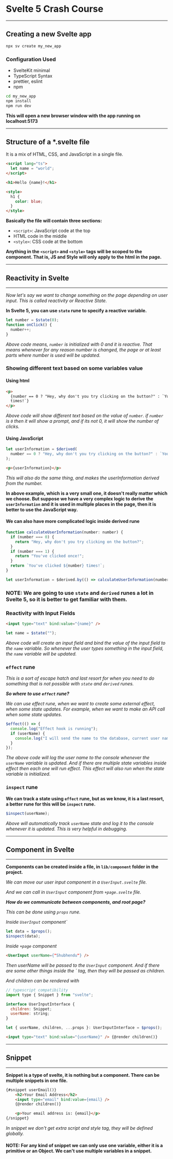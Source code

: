 # Svelte 5 Crash Course

---

## Creating a new Svelte app

```bash
npx sv create my_new_app
```

### Configuration Used

- SvelteKit minimal
- TypeScript Syntax
- prettier, eslint
- npm

```bash
cd my_new_app
npm install
npm run dev
```

**This will open a new browser window with the app running on localhost:5173**

---

## Structure of a \*.svelte file

It is a mix of HTML, CSS, and JavaScript in a single file.

```html
<script lang="ts">
  let name = "world";
</script>

<h1>Hello {name}!</h1>

<style>
  h1 {
    color: blue;
  }
</style>
```

**Basically the file will contain three sections:**

- `<script>`: JavaScript code at the top
- HTML code in the middle
- `<style>`: CSS code at the bottom

**Anything in the `<script>` and `<style>` tags will be scoped to the component. That is, JS and Style will only apply to the html in the page.**

---

## Reactivity in Svelte

---

_Now let's say we want to change something on the page depending on user input. This is called reactivity or Reactive State._

**In Svelte 5, you can use `state` rune to specify a reactive variable.**

```js
let number = $state(0);
function onClick() {
  number++;
}
```

_Above code means, `number` is initialized with 0 and it is reactive. That means whenever for any reason number is changed, the page or at least parts where number is used will be updated._

### Showing different text based on some variables value

#### Using html

```html
<p>
  {number == 0 ? "Hey, why don't you try clicking on the button?" : `You've clicked ${number}
  times!`}
</p>
```

_Above code will show different text based on the value of `number`. if `number` is `0` then it will show a prompt, and if its not 0, it will show the number of clicks._

#### Using JavaScript

```js
let userInformation = $derived(
  number == 0 ? "Hey, why don't you try clicking on the button?" : `You've clicked ${number} times!`
);
```

```html
<p>{userInformation}</p>
```

_This will also do the same thing, and makes the userInformation derived from the number._

**In above example, which is a very small one, it doesn't really matter which we choose. But suppose we have a very complex logic to derive the `userInformation` and it is used in multiple places in the page, then it is better to use the JavaScript way.**

#### We can also have more complicated logic inside derived rune

```js
function calculateUserInformation(number: number) {
  if (number === 0) {
    return "Hey, why don't you try clicking on the button?";
  }
  if (number === 1) {
    return "You've clicked once!";
  }
  return `You've clicked ${number} times!`;
}

let userInformation = $derived.by(() => calculateUserInformation(number));
```

### NOTE: We are going to use `state` and `derived` runes a lot in Svelte 5, so it is better to get familiar with them.

### Reactivity with Input Fields

```html
<input type="text" bind:value="{name}" />
```

```js
let name = $state("");
```

_Above code will create an input field and bind the value of the input field to the `name` variable. So whenever the user types something in the input field, the `name` variable will be updated._

### `effect` rune

_This is a sort of escape hatch and last resort for when you need to do something that is not possible with `state` and `derived` runes._

_**So where to use `effect` rune?**_

_We can use effect rune, when we want to create some external effect, when some state updates. For example, when we want to make an API call when some state updates._

```js
$effect(() => {
  console.log("Effect hook is running");
  if (userName) {
    console.log("I will send the name to the database, current user name is: ", userName);
  }
});
```

_The above code will log the user name to the console whenever the `userName` variable is updated. And if there are multiple state variables inside effect then each one will run effect. This effect will also run when the state variable is initialized._

### `inspect` rune

**We can track a state using `effect` rune, but as we know, it is a last resort, a better rune for this will be `inspect` rune.**

```js
$inspect(userName);
```

_Above will automatically track `userName` state and log it to the console whenever it is updated. This is very helpful in debugging._

---

## Component in Svelte

---

**Components can be created inside a file, in `lib/component` folder in the project.**

_We can move our user input component in a `UserInput.svelte` file._

_And we can call in `UserInput` component from `+page.svelte` file._

_**How do we communicate between components, and root page?**_

_This can be done using `props` rune._

_Inside `UserInput` component`_

```js
let data = $props();
$inspect(data);
```

_Inside `+page` component_

```html
<UserInput userName={"Shubhendu"} />
```

_Then userName will be passed to the `UserInput` component. And if there are some other things inside the `<UserInput> tag, then they will be passed as children._

_And children can be rendered with_

```js
// typescript compatibility
import type { Snippet } from "svelte";

interface UserInputInterface {
  children: Snippet;
  userName: string;
}

let { userName, children, ...props }: UserInputInterface = $props();
```

```html
<input type="text" bind:value="{userName}" /> {@render children()}
```

---

## Snippet

---
**Snippet is a type of svelte, it is nothing but a component. There can be multiple snippets in one file.**

```html
{#snippet userEmail()}
	<h2>Your Email Address</h2>
	<input type="email" bind:value={email} />
	{@render children()}

	<p>Your email address is: {email}</p>
{/snippet}
```
_In snippet we don't get extra script and style tag, they will be defined globally._

#### NOTE: For any kind of snippet we can only use one variable, either it is a primitive or an Object. We can't use multiple variables in a snippet.